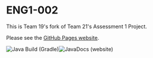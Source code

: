 # ENG1-002
This is Team 19's fork of Team 21's Assessment 1 Project. 

Please see the [GitHub Pages website](https://dmk940.github.io/ENG1).

![Java Build (Gradle)](https://github.com/dmk940/ENG1/workflows/Build%20Java%20project%20using%20Gradle/badge.svg?branch=master)![JavaDocs (website)](https://github.com/dmk940/ENG1/workflows/Generate%20JavaDocs%20and%20push%20to%20website/badge.svg)

